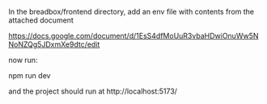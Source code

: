 In the breadbox/frontend directory, add an env file with contents from the attached document

https://docs.google.com/document/d/1EsS4dfMoUuR3vbaHDwiOnuWw5NNoNZQg5JDxmXe9dtc/edit

now run:

npm run dev

and the project should run at http://localhost:5173/
